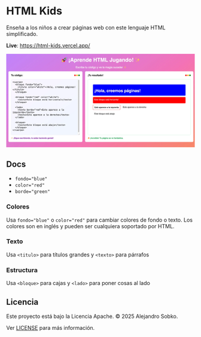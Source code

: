 # HTML Kids

Enseña a los niños a crear páginas web con este lenguaje HTML simplificado.

**Live**: https://html-kids.vercel.app/

![HTML Kids](./assets/preview.webp)

## Docs

- `fondo="blue"`
- `color="red"`
- `borde="green"`

### Colores

Usa `fondo="blue"` o `color="red"` para cambiar colores de fondo o texto. Los colores son en inglés y pueden ser cualquiera soportado por HTML.

### Texto

Usa `<titulo>` para títulos grandes y `<texto>` para párrafos

### Estructura

Usa `<bloque>` para cajas y `<lado>` para poner cosas al lado

## Licencia

Este proyecto está bajo la Licencia Apache.
© 2025 Alejandro Sobko.

Ver [LICENSE](./LICENSE) para más información.
